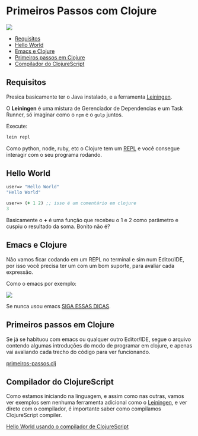 Primeiros Passos com Clojure
============================

![](https://media.giphy.com/media/2D4tYGhHKFYre/giphy.gif)


- [Requisitos](#requisitos)
- [Hello World](#hello-world)
- [Emacs e Clojure](#emacs-e-clojure)
- [Primeiros passos em Clojure](#primeiros-passos-em-clojure)
- [Compilador do ClojureScript](#compilador-do-clojurescript)

Requisitos
---------------------------

Presica basicamente ter o Java instalado, e a ferramenta [Leiningen](leiningen.org).

O **Leiningen** é uma mistura de Gerenciador de Dependencias e um Task Runner, só imaginar como o `npm` e o `gulp` juntos.

Execute:

```bash
lein repl
```

Como python, node, ruby, etc o Clojure tem um [REPL](https://media.giphy.com/media/INNAFDFGakn0A/giphy.gif) e você 
consegue interagir com o seu programa rodando.

Hello World
------------

```clj
user=> "Hello World"
"Hello World"
```

```clj
user=> (+ 1 2) ;; isso é um comentário em clojure
3
```

Basicamente o **+** é uma função que recebeu o 1 e 2 como parâmetro e cuspiu o resultado da soma. Bonito não é?

Emacs e Clojure
----------------

Não vamos ficar codando em um REPL no terminal e sim num Editor/IDE, por isso você precisa ter um com um bom suporte, para avaliar cada expressão.

Como o emacs por exemplo:

![](https://i.stack.imgur.com/ptdJP.gif)

Se nunca usou emacs [SIGA ESSAS DICAS](https://github.com/victorvoid/aprenda-clojurescript/blob/master/emacs.md).

Primeiros passos em Clojure
---------------------------

Se já se habituou com emacs ou qualquer outro Editor/IDE, segue o arquivo contendo algumas introduções do modo de programar 
em clojure, e apenas vai avaliando cada trecho do código para ver funcionando.

[primeiros-passos.clj](https://github.com/victorvoid/aprenda-clojurescript/blob/master/primeiros-passos/primeiros-passos.clj)

Compilador do ClojureScript
---------------------------

Como estamos iniciando na linguagem, e assim como nas outras, vamos ver exemplos sem nenhuma ferramenta adicional como o [Leiningen](leiningen.org), e ver direto com o compilador, é importante saber como compilamos ClojureScript compiler.

[Hello World usando o compilador de ClojureScript](https://github.com/victorvoid/aprenda-clojurescript/blob/master/primeiros-passos/compilador-clojurescript.md)
